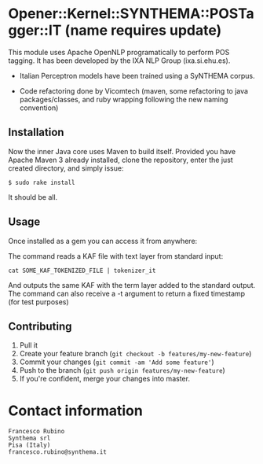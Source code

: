 # Opener::Kernel::SYNTHEMA::POSTagger::IT   (name requires update)

This module uses Apache OpenNLP programatically to perform POS tagging.
It has been developed by the IXA NLP Group (ixa.si.ehu.es).

+ Italian Perceptron models have been trained using a SyNTHEMA corpus.

+ Code refactoring done by Vicomtech (maven, some refactoring to java packages/classes, and ruby wrapping following the new naming convention)

## Installation

Now the inner Java core uses Maven to build itself.
Provided you have Apache Maven 3 already installed, clone the repository, enter the just created directory, and simply issue:

	$ sudo rake install

It should be all.

## Usage

Once installed as a gem you can access it from anywhere:

The command reads a KAF file with text layer from standard input:

````shell
cat SOME_KAF_TOKENIZED_FILE | tokenizer_it
````
And outputs the same KAF with the term layer added to the standard output.
The command can also receive a -t argument to return a fixed timestamp (for test purposes)


## Contributing

1. Pull it
2. Create your feature branch (`git checkout -b features/my-new-feature`)
3. Commit your changes (`git commit -am 'Add some feature'`)
4. Push to the branch (`git push origin features/my-new-feature`)
5. If you're confident, merge your changes into master.


Contact information
===================

````shell
Francesco Rubino
Synthema srl
Pisa (Italy)
francesco.rubino@synthema.it
````
